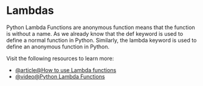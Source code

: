 # Lambdas

Python Lambda Functions are anonymous function means that the function is without a name. As we already know that the def keyword is used to define a normal function in Python. Similarly, the lambda keyword is used to define an anonymous function in Python.

Visit the following resources to learn more:

- [@article@How to use Lambda functions](https://realpython.com/python-lambda/)
- [@video@Python Lambda Functions](https://www.youtube.com/watch?v=KR22jigJLok)